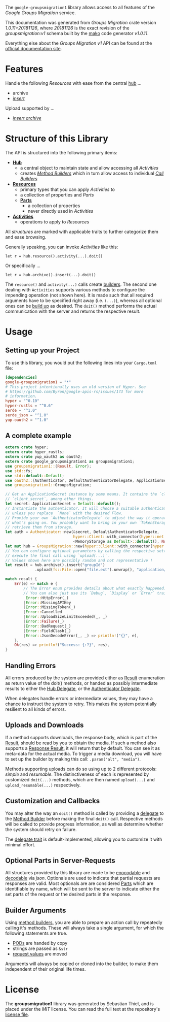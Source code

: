 <!---
DO NOT EDIT !
This file was generated automatically from 'src/mako/api/README.md.mako'
DO NOT EDIT !
-->
The `google-groupsmigration1` library allows access to all features of the *Google Groups Migration* service.

This documentation was generated from *Groups Migration* crate version *1.0.11+20181126*, where *20181126* is the exact revision of the *groupsmigration:v1* schema built by the [mako](http://www.makotemplates.org/) code generator *v1.0.11*.

Everything else about the *Groups Migration* *v1* API can be found at the
[official documentation site](https://developers.google.com/google-apps/groups-migration/).
# Features

Handle the following *Resources* with ease from the central [hub](https://docs.rs/google-groupsmigration1/1.0.11+20181126/google_groupsmigration1/struct.GroupsMigration.html) ... 

* archive
 * [*insert*](https://docs.rs/google-groupsmigration1/1.0.11+20181126/google_groupsmigration1/struct.ArchiveInsertCall.html)


Upload supported by ...

* [*insert archive*](https://docs.rs/google-groupsmigration1/1.0.11+20181126/google_groupsmigration1/struct.ArchiveInsertCall.html)



# Structure of this Library

The API is structured into the following primary items:

* **[Hub](https://docs.rs/google-groupsmigration1/1.0.11+20181126/google_groupsmigration1/struct.GroupsMigration.html)**
    * a central object to maintain state and allow accessing all *Activities*
    * creates [*Method Builders*](https://docs.rs/google-groupsmigration1/1.0.11+20181126/google_groupsmigration1/trait.MethodsBuilder.html) which in turn
      allow access to individual [*Call Builders*](https://docs.rs/google-groupsmigration1/1.0.11+20181126/google_groupsmigration1/trait.CallBuilder.html)
* **[Resources](https://docs.rs/google-groupsmigration1/1.0.11+20181126/google_groupsmigration1/trait.Resource.html)**
    * primary types that you can apply *Activities* to
    * a collection of properties and *Parts*
    * **[Parts](https://docs.rs/google-groupsmigration1/1.0.11+20181126/google_groupsmigration1/trait.Part.html)**
        * a collection of properties
        * never directly used in *Activities*
* **[Activities](https://docs.rs/google-groupsmigration1/1.0.11+20181126/google_groupsmigration1/trait.CallBuilder.html)**
    * operations to apply to *Resources*

All *structures* are marked with applicable traits to further categorize them and ease browsing.

Generally speaking, you can invoke *Activities* like this:

```Rust,ignore
let r = hub.resource().activity(...).doit()
```

Or specifically ...

```ignore
let r = hub.archive().insert(...).doit()
```

The `resource()` and `activity(...)` calls create [builders][builder-pattern]. The second one dealing with `Activities` 
supports various methods to configure the impending operation (not shown here). It is made such that all required arguments have to be 
specified right away (i.e. `(...)`), whereas all optional ones can be [build up][builder-pattern] as desired.
The `doit()` method performs the actual communication with the server and returns the respective result.

# Usage

## Setting up your Project

To use this library, you would put the following lines into your `Cargo.toml` file:

```toml
[dependencies]
google-groupsmigration1 = "*"
# This project intentionally uses an old version of Hyper. See
# https://github.com/Byron/google-apis-rs/issues/173 for more
# information.
hyper = "^0.10"
hyper-rustls = "^0.6"
serde = "^1.0"
serde_json = "^1.0"
yup-oauth2 = "^1.0"
```

## A complete example

```Rust
extern crate hyper;
extern crate hyper_rustls;
extern crate yup_oauth2 as oauth2;
extern crate google_groupsmigration1 as groupsmigration1;
use groupsmigration1::{Result, Error};
use std::fs;
use std::default::Default;
use oauth2::{Authenticator, DefaultAuthenticatorDelegate, ApplicationSecret, MemoryStorage};
use groupsmigration1::GroupsMigration;

// Get an ApplicationSecret instance by some means. It contains the `client_id` and 
// `client_secret`, among other things.
let secret: ApplicationSecret = Default::default();
// Instantiate the authenticator. It will choose a suitable authentication flow for you, 
// unless you replace  `None` with the desired Flow.
// Provide your own `AuthenticatorDelegate` to adjust the way it operates and get feedback about 
// what's going on. You probably want to bring in your own `TokenStorage` to persist tokens and
// retrieve them from storage.
let auth = Authenticator::new(&secret, DefaultAuthenticatorDelegate,
                              hyper::Client::with_connector(hyper::net::HttpsConnector::new(hyper_rustls::TlsClient::new())),
                              <MemoryStorage as Default>::default(), None);
let mut hub = GroupsMigration::new(hyper::Client::with_connector(hyper::net::HttpsConnector::new(hyper_rustls::TlsClient::new())), auth);
// You can configure optional parameters by calling the respective setters at will, and
// execute the final call using `upload(...)`.
// Values shown here are possibly random and not representative !
let result = hub.archive().insert("groupId")
             .upload(fs::File::open("file.ext").unwrap(), "application/octet-stream".parse().unwrap());

match result {
    Err(e) => match e {
        // The Error enum provides details about what exactly happened.
        // You can also just use its `Debug`, `Display` or `Error` traits
         Error::HttpError(_)
        |Error::MissingAPIKey
        |Error::MissingToken(_)
        |Error::Cancelled
        |Error::UploadSizeLimitExceeded(_, _)
        |Error::Failure(_)
        |Error::BadRequest(_)
        |Error::FieldClash(_)
        |Error::JsonDecodeError(_, _) => println!("{}", e),
    },
    Ok(res) => println!("Success: {:?}", res),
}

```
## Handling Errors

All errors produced by the system are provided either as [Result](https://docs.rs/google-groupsmigration1/1.0.11+20181126/google_groupsmigration1/enum.Result.html) enumeration as return value of 
the doit() methods, or handed as possibly intermediate results to either the 
[Hub Delegate](https://docs.rs/google-groupsmigration1/1.0.11+20181126/google_groupsmigration1/trait.Delegate.html), or the [Authenticator Delegate](https://docs.rs/yup-oauth2/*/yup_oauth2/trait.AuthenticatorDelegate.html).

When delegates handle errors or intermediate values, they may have a chance to instruct the system to retry. This 
makes the system potentially resilient to all kinds of errors.

## Uploads and Downloads
If a method supports downloads, the response body, which is part of the [Result](https://docs.rs/google-groupsmigration1/1.0.11+20181126/google_groupsmigration1/enum.Result.html), should be
read by you to obtain the media.
If such a method also supports a [Response Result](https://docs.rs/google-groupsmigration1/1.0.11+20181126/google_groupsmigration1/trait.ResponseResult.html), it will return that by default.
You can see it as meta-data for the actual media. To trigger a media download, you will have to set up the builder by making
this call: `.param("alt", "media")`.

Methods supporting uploads can do so using up to 2 different protocols: 
*simple* and *resumable*. The distinctiveness of each is represented by customized 
`doit(...)` methods, which are then named `upload(...)` and `upload_resumable(...)` respectively.

## Customization and Callbacks

You may alter the way an `doit()` method is called by providing a [delegate](https://docs.rs/google-groupsmigration1/1.0.11+20181126/google_groupsmigration1/trait.Delegate.html) to the 
[Method Builder](https://docs.rs/google-groupsmigration1/1.0.11+20181126/google_groupsmigration1/trait.CallBuilder.html) before making the final `doit()` call. 
Respective methods will be called to provide progress information, as well as determine whether the system should 
retry on failure.

The [delegate trait](https://docs.rs/google-groupsmigration1/1.0.11+20181126/google_groupsmigration1/trait.Delegate.html) is default-implemented, allowing you to customize it with minimal effort.

## Optional Parts in Server-Requests

All structures provided by this library are made to be [enocodable](https://docs.rs/google-groupsmigration1/1.0.11+20181126/google_groupsmigration1/trait.RequestValue.html) and 
[decodable](https://docs.rs/google-groupsmigration1/1.0.11+20181126/google_groupsmigration1/trait.ResponseResult.html) via *json*. Optionals are used to indicate that partial requests are responses 
are valid.
Most optionals are are considered [Parts](https://docs.rs/google-groupsmigration1/1.0.11+20181126/google_groupsmigration1/trait.Part.html) which are identifiable by name, which will be sent to 
the server to indicate either the set parts of the request or the desired parts in the response.

## Builder Arguments

Using [method builders](https://docs.rs/google-groupsmigration1/1.0.11+20181126/google_groupsmigration1/trait.CallBuilder.html), you are able to prepare an action call by repeatedly calling it's methods.
These will always take a single argument, for which the following statements are true.

* [PODs][wiki-pod] are handed by copy
* strings are passed as `&str`
* [request values](https://docs.rs/google-groupsmigration1/1.0.11+20181126/google_groupsmigration1/trait.RequestValue.html) are moved

Arguments will always be copied or cloned into the builder, to make them independent of their original life times.

[wiki-pod]: http://en.wikipedia.org/wiki/Plain_old_data_structure
[builder-pattern]: http://en.wikipedia.org/wiki/Builder_pattern
[google-go-api]: https://github.com/google/google-api-go-client

# License
The **groupsmigration1** library was generated by Sebastian Thiel, and is placed 
under the *MIT* license.
You can read the full text at the repository's [license file][repo-license].

[repo-license]: https://github.com/Byron/google-apis-rsblob/master/LICENSE.md
